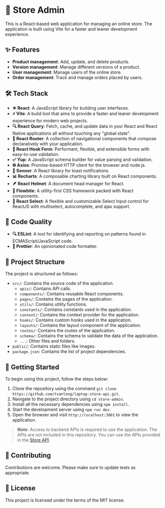 # 🛒 Store Admin

This is a React-based web application for managing an online store. The application is built using Vite for a faster and leaner development experience.

## ✨ Features

- **Product management**: Add, update, and delete products.
- **Version management**: Manage different versions of a product.
- **User management**: Manage users of the online store.
- **Order management**: Track and manage orders placed by users.

## 🛠️ Tech Stack

- **⚛️ React**: A JavaScript library for building user interfaces.
- **⚡ Vite**: A build tool that aims to provide a faster and leaner development experience for modern web projects.
- **🔍 React Query**: Fetch, cache, and update data in your React and React Native applications all without touching any "global state".
- **🧭 React Router**: A collection of navigational components that compose declaratively with your application.
- **📝 React Hook Form**: Performant, flexible, and extensible forms with easy-to-use validation.
- **✅ Yup**: A JavaScript schema builder for value parsing and validation.
- **🌐 Axios**: Promise-based HTTP client for the browser and node.js.
- **🔔 Sonner**: A React library for toast notifications.
- **📊 Recharts**: A composable charting library built on React components.
- **🪶 React Helmet**: A document head manager for React.
- **💠 Flowbite**: A utility-first CSS framework packed with React components.
- **🔽 React Select**: A flexible and customizable Select Input control for ReactJS with multiselect, autocomplete, and ajax support.

## 🧹 Code Quality

- **🔍 ESLint**: A tool for identifying and reporting on patterns found in ECMAScript/JavaScript code.
- **🎨 Prettier**: An opinionated code formatter.

## 📂 Project Structure

The project is structured as follows:

- `src/`: Contains the source code of the application.
  - `apis/`: Contains API calls.
  - `components/`: Contains reusable React components.
  - `pages/`: Contains the pages of the application.
  - `utils/`: Contains utility functions.
  - `constants/`: Contains constants used in the application.
  - `context/`: Contains the context provider for the application.
  - `hooks/`: Contains custom hooks used in the application.
  - `layouts/`: Contains the layout component of the application.
  - `routes/`: Contains the routes of the application.
  - `schema/`: Contains the schema to validate the data of the application.
  - `...`: Other files and folders.
- `public/`: Contains static files like images.
- `package.json`: Contains the list of project dependencies.

## 🚀 Getting Started

To begin using this project, follow the steps below:

1. Clone the repository using the command `git clone https://github.com/tvanlong/laptop-store-api.git`.
2. Navigate to the project directory using `cd store-admin`.
3. Install all the necessary dependencies using `npm install`.
4. Start the development server using `npm run dev`.
5. Open the browser and visit `http://localhost:3001` to view the application.

> **Note**: Access to backend APIs is required to use the application. The APIs are not included in this repository. You can use the APIs provided in the [Store API](https://github.com/tvanlong/laptop-store-api).

## 🤝 Contributing

Contributions are welcome. Please make sure to update tests as appropriate.

## 📜 License

This project is licensed under the terms of the MIT license.
